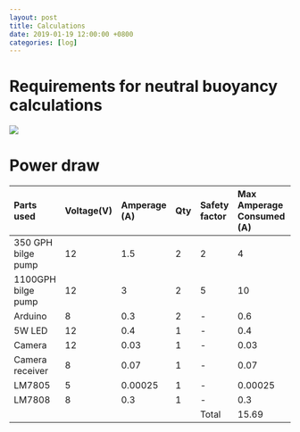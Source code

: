 ```yaml
---
layout: post
title: Calculations
date: 2019-01-19 12:00:00 +0800
categories: [log]
---
```

# Requirements for neutral buoyancy calculations
<img src="/speaalpha18/asset_images/calculations/IMG_6622.jpg"/>

# Power draw

|Parts used|Voltage(V)|Amperage (A)|Qty|Safety factor|Max Amperage Consumed (A)|Max Power Consumption(W)|
|:-|:-|:-|:-|:-|:-|:-|
|350 GPH bilge pump|12|1.5|2|2|4|48|
|1100GPH bilge pump|12|3|2|5|10|120|
|Arduino|8|0.3|2|-|0.6|4.8|
|5W LED|12|0.4|1|-|0.4|5|
|Camera|12|0.03|1|-|0.03|0.84|
|Camera receiver|8|0.07|1|-|0.07|0.056|
|LM7805|5|0.00025|1|-|0.00025|0.00125|
|LM7808|8|0.3|1|-|0.3|2.4|
| | | | |Total|15.69|181.09725|